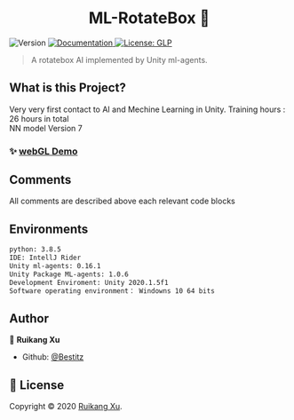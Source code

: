 <h1 align="center">ML-RotateBox 👋</h1>
<p>
  <img alt="Version" src="https://img.shields.io/badge/version-V0.7-green.svg?cacheSeconds=2592000" />
  <a href="doc/UserPDF/html/index.html" target="_blank">
    <img alt="Documentation" src="https://img.shields.io/badge/documentation-yes-brightgreen.svg" />
  </a>
  <a href="todo" target="_blank">
    <img alt="License: GLP" src="https://img.shields.io/badge/License-GLP-yellow.svg" />
  </a>
</p>

>   A rotatebox AI implemented by Unity ml-agents.

## What is this Project?

Very very first contact to AI and Mechine Learning in Unity. Training hours : 26 hours in total</br> NN model Version 7 

### ✨ [webGL Demo](https://monsterlady.github.io/ML-RotateBox/)

## Comments

All comments are described above each relevant code blocks


## Environments

```sh
python: 3.8.5
IDE: IntellJ Rider
Unity ml-agents: 0.16.1
Unity Package ML-agents: 1.0.6 
Development Enviroment: Unity 2020.1.5f1
Software operating environment： Windowns 10 64 bits
```

## Author

👤 **Ruikang Xu**

* Github: [@Bestitz](https://github.com/monsterlady)



## 📝 License

Copyright © 2020 [Ruikang Xu](https://github.com/Bestitz).<br />
